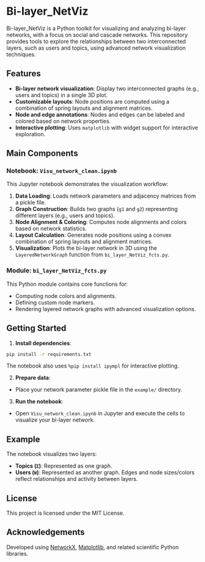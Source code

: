 # Bi-layer_NetViz

Bi-layer_NetViz is a Python toolkit for visualizing and analyzing bi-layer networks, with a focus on social and cascade networks. This repository provides tools to explore the relationships between two interconnected layers, such as users and topics, using advanced network visualization techniques.

## Features

- **Bi-layer network visualization**: Display two interconnected graphs (e.g., users and topics) in a single 3D plot.
- **Customizable layouts**: Node positions are computed using a combination of spring layouts and alignment matrices.
- **Node and edge annotations**: Nodes and edges can be labeled and colored based on network properties.
- **Interactive plotting**: Uses `matplotlib` with widget support for interactive exploration.

## Main Components

### Notebook: `Visu_network_clean.ipynb`

This Jupyter notebook demonstrates the visualization workflow:

1. **Data Loading**: Loads network parameters and adjacency matrices from a pickle file.
2. **Graph Construction**: Builds two graphs (`g1` and `g2`) representing different layers (e.g., users and topics).
3. **Node Alignment & Coloring**: Computes node alignments and colors based on network statistics.
4. **Layout Calculation**: Generates node positions using a convex combination of spring layouts and alignment matrices.
5. **Visualization**: Plots the bi-layer network in 3D using the `LayeredNetworkGraph` function from `bi_layer_NetViz_fcts.py`.

### Module: `bi_layer_NetViz_fcts.py`

This Python module contains core functions for:

- Computing node colors and alignments.
- Defining custom node markers.
- Rendering layered network graphs with advanced visualization options.

## Getting Started

1. **Install dependencies**:
  ```bash
  pip install -r requirements.txt
  ```
  The notebook also uses `%pip install ipympl` for interactive plotting.

2. **Prepare data**:
  - Place your network parameter pickle file in the `example/` directory.

3. **Run the notebook**:
  - Open `Visu_network_clean.ipynb` in Jupyter and execute the cells to visualize your bi-layer network.

## Example

The notebook visualizes two layers:
- **Topics (`Σ`)**: Represented as one graph.
- **Users (`W`)**: Represented as another graph.
Edges and node sizes/colors reflect relationships and activity between layers.

## License

This project is licensed under the MIT License.

## Acknowledgements

Developed using [NetworkX](https://networkx.org/), [Matplotlib](https://matplotlib.org/), and related scientific Python libraries.
